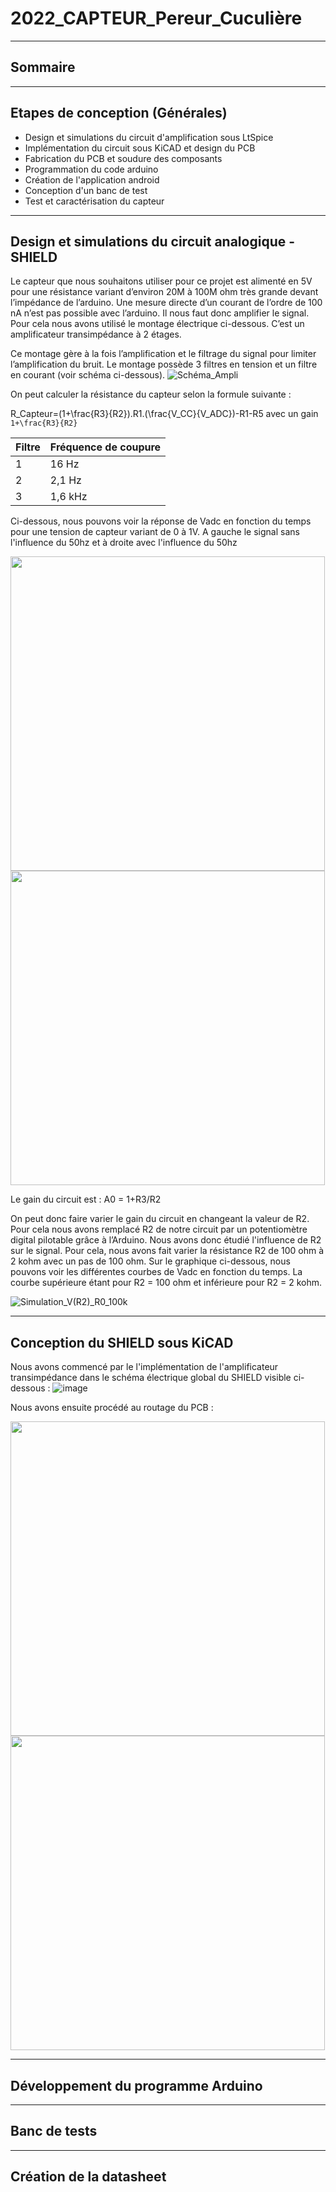 # 2022_CAPTEUR_Pereur_Cuculière
--------------------------------
## Sommaire

--------------------------------
## Etapes de conception (Générales)

- Design et simulations du circuit d'amplification sous LtSpice
- Implémentation du circuit sous KiCAD et design du PCB
- Fabrication du PCB et soudure des composants
- Programmation du code arduino
- Création de l'application android
- Conception d'un banc de test
- Test et caractérisation du capteur

--------------------------------
## Design et simulations du circuit analogique - SHIELD

Le capteur que nous souhaitons utiliser pour ce projet est alimenté en 5V pour une résistance variant d’environ 20M à 100M ohm très grande devant l’impédance de l’arduino. Une mesure directe d’un courant de l’ordre de 100 nA n’est pas possible avec l’arduino. Il nous faut donc amplifier le signal. Pour cela nous avons utilisé le montage électrique ci-dessous. C’est un amplificateur transimpédance à 2 étages.

Ce montage gère à la fois l’amplification et le filtrage du signal pour limiter l’amplification du bruit. Le montage possède 3 filtres en tension et un filtre en courant (voir schéma ci-dessous).
![Schéma_Ampli](https://user-images.githubusercontent.com/98756768/163346556-cbdbaac7-0b5a-469e-9e8a-d9c0a090c3a1.jpg)

On peut calculer la résistance du capteur selon la formule suivante : 

R_Capteur=(1+\frac{R3}{R2}).R1.(\frac{V_CC}{V_ADC})-R1-R5 avec un gain `1+\frac{R3}{R2}`

|Filtre|Fréquence de coupure|
|------|------|
|  1   | 16 Hz|
|  2   | 2,1 Hz|
|  3   | 1,6 kHz|

Ci-dessous, nous pouvons voir la réponse de Vadc en fonction du temps pour une tension de capteur variant de 0 à 1V. A gauche le signal sans l'influence du 50hz et à droite avec l'influence du 50hz
<p float="left">
  <img src="https://user-images.githubusercontent.com/98756768/163351592-08c6bdaa-d5c6-4ba1-9c82-309b9e376945.jpg" width="503" />
  <img src="https://user-images.githubusercontent.com/98756768/163351538-64b146e8-af4c-4385-9f51-5eae3a89d5b3.jpg" width="503" /> 
</p>

Le gain du circuit est : A0 = 1+R3/R2 

On peut donc faire varier le gain du circuit en changeant la valeur de R2. Pour cela nous avons remplacé R2 de notre circuit par un potentiomètre digital pilotable grâce à l’Arduino. Nous avons donc étudié l'influence de R2 sur le signal. Pour cela, nous avons fait varier la résistance R2 de 100 ohm à 2 kohm avec un pas de 100 ohm. 
Sur le graphique ci-dessous, nous pouvons voir les différentes courbes de Vadc en fonction du temps. La courbe supérieure étant pour R2 = 100 ohm et inférieure pour R2 = 2 kohm. 

![Simulation_V(R2)_R0_100k](https://user-images.githubusercontent.com/98756768/163351654-184a1fdd-b3a8-4426-b8d4-4ebdba35b11a.jpg)




--------------------------------
## Conception du SHIELD sous KiCAD

Nous avons commencé par le l'implémentation de l'amplificateur transimpédance dans le schéma électrique global du SHIELD visible ci-dessous : 
![image](https://user-images.githubusercontent.com/98756768/161789242-9f2b5f16-10a0-4c07-a2e3-fd237e8268ff.png)

Nous avons ensuite procédé au routage du PCB : 

<p float="center">
  <img src="https://user-images.githubusercontent.com/98756768/161790127-bbae3fb0-e9b2-458b-a9d0-22b62c6be26e.jpg" width="503" />
  <img src="https://user-images.githubusercontent.com/98756768/163399923-f231b26b-25a9-4389-b133-757dd3b60362.jpg" width="503" /> 
</p>



--------------------------------
## Développement du programme Arduino


--------------------------------
## Banc de tests


--------------------------------
## Création de la datasheet
